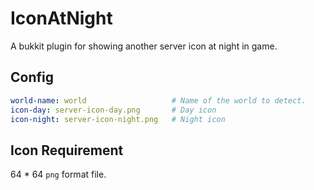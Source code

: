 # IconAtNight
A bukkit plugin for showing another server icon at night in game.

## Config
```yaml
world-name: world                   # Name of the world to detect.
icon-day: server-icon-day.png       # Day icon 
icon-night: server-icon-night.png   # Night icon
```

## Icon Requirement
64 * 64 `png` format file.
